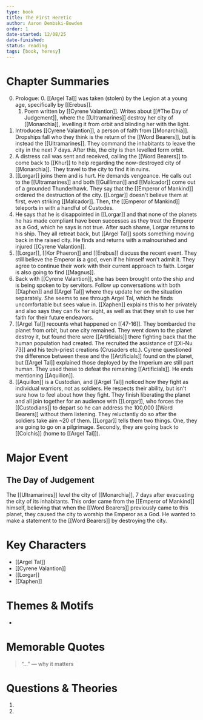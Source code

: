 ```yaml
---
type: book
title: The First Heretic
author: Aaron Dembski-Bowden
order: 1
date-started: 12/08/25
date-finished: 
status: reading
tags: [book, heresy]
---
```

# Chapter Summaries
0. Prologue:
	0. [[Argel Tal]] was taken (stolen) by the Legion at a young age, specifically by [[Erebus]].
	1. Poem written by [[Cyrene Valantion]].  Writes about [[#The Day of Judgement]], where the [[Ultramarines]] destroy her city of [[Monarchia]], levelling it from orbit and blinding her with the light.
1. Introduces [[Cyrene Valantion]], a person of faith from [[Monarchia]]. Dropships fall who they think is the return of the [[Word Bearers]], but is instead the [[Ultramarines]]. They command the inhabitants to leave the city in the next 7 days. After this, the city is then levelled form orbit.
2. A distress call was sent and received, calling the [[Word Bearers]] to come back to [[Khur]] to help regarding the now-destroyed city of [[Monarchia]]. They travel to the city to find it in ruins.
3. [[Lorgar]] joins them and is hurt. He demands vengeance. He calls out to the [[Ultramarines]] and both [[Guilliman]] and [[Malcador]] come out of a grounded Thunderhawk. They say that the [[Emperor of Mankind]] ordered the destruction of the city. [[Lorgar]] doesn't believe them at first, even striking [[Malcador]]. Then, the [[Emperor of Mankind]] teleports in with a handful of Custodes.
4.  He says that he is disappointed in [[Lorgar]] and that none of the planets he has made compliant have been successes as they treat the Emperor as a God, which he says is not true. After such shame, Lorgar returns to his ship. They all retreat back, but [[Argel Tal]] spots something moving back in the raised city. He finds and returns with a malnourished and injured [[Cyrene Valantion]].
5. [[Lorgar]], [[Kor Phaeron]] and [[Erebus]] discuss the recent event. They still believe the Emperor ***is*** a god, even if he himself won't admit it. They agree to continue their work with their current approach to faith. Lorgar is also going to find [[Magnus]]. 
6. Back with [[Cyrene Valantion]], she has been brought onto the ship and is being spoken to by servitors. Follow up conversations with both [[Xaphen]] and [[Argel Tal]] where they update her on the situation separately. She seems to see through Argel Tal, which he finds uncomfortable but sees value in. [[Xaphen]] explains this to her privately and also says they can fix her sight, as well as that they wish to use her faith for their future endeavors.
7. [[Argel Tal]] recounts what happened on [[47-16]]. They bombarded the planet from orbit, but one city remained. They went down to the planet destroy it, but found there were [[Artificials]] there fighting back that the human population had created. The recruited the assistance of [[Xi-Nu 73]] and his tech-priest creations (Crusaders etc.). Cyrene questioned the difference between these and the [[Artificials]] found on the planet, but [[Argel Tal]] explained those deployed by the Imperium are still part human. They used these to defeat the remaining [[Artificials]]. He ends mentioning [[Aquillon]].
8. [[Aquillon]] is a Custodian, and [[Argel Tal]] noticed how they fight as individual warriors, not as soldiers. He respects their ability, but isn't sure how to feel about how they fight. They finish liberating the planet and all join together for an audience with [[Lorgar]], who forces the [[Custodians]] to depart so he can address the 100,000 [[Word Bearers]] without them listening. They reluctantly do so after the soldiers take aim ~20 of them. [[Lorgar]] tells them two things. One, they are going to go on a pilgrimage. Secondly, they are going back to [[Colchis]] (home to [[Argel Tal]]).
 
# Major Event
## The Day of Judgement

The [[Ultramarines]] level the city of [[Monarchia]], 7 days after evacuating the city of its inhabitants. This order came from the [[Emperor of Mankind]] himself, believing that when the [[Word Bearers]] previously came to this planet, they caused the city to worship the Emperor as a God. He wanted to make a statement to the [[Word Bearers]] by destroying the city. 



# Key Characters
- [[Argel Tal]]
- [[Cyrene Valantion]]
- [[Lorgar]]
- [[Xaphen]]

# Themes & Motifs
- 

# Memorable Quotes
> “...” — why it matters

# Questions & Theories
1. 
2. 
